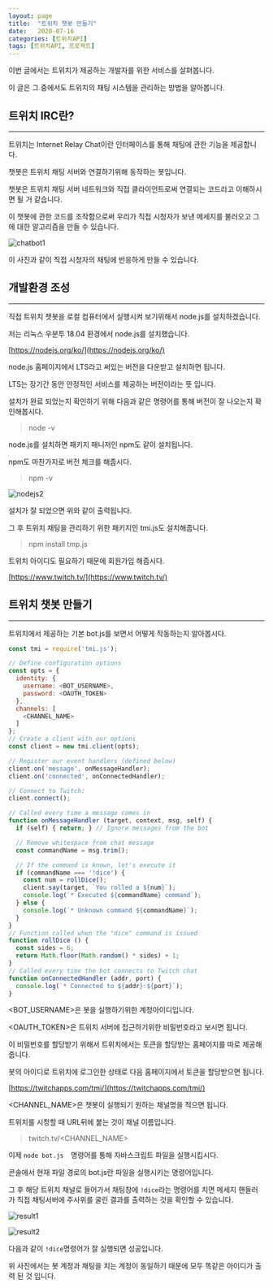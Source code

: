 ```yaml
---
layout: page
title:  "트위치 챗봇 만들기"
date:   2020-07-16
categories: [트위치API]
tags: [트위치API, 프로젝트]
---
```

이번 글에서는 트위치가 제공하는 개발자를 위한 서비스를 살펴봅니다.

이 글은 그 중에서도 트위치의 채팅 시스템을 관리하는 방법을 알아봅니다.



## 트위치 IRC란?

---

트위치는 Internet Relay Chat이란 인터페이스를 통해 채팅에 관한 기능을 제공합니다.

챗봇은 트위치 채팅 서버와 연결하기위해 동작하는 봇입니다.

챗봇은 트위치 채팅 서버 네트워크와 직접 클라이언트로써 연결되는 코드라고 이해하시면 될 거 같습니다.

이 챗봇에 관한 코드를 조작함으로써 우리가 직접 시청자가 보낸 메세지를 불러오고 그에 대한 알고리즘을 만들 수 있습니다. 



![chatbot1](https://user-images.githubusercontent.com/60007241/87639282-f9909e80-c77f-11ea-9cb4-702318bf7ef9.png)



이 사진과 같이 직접 시청자의 채팅에 반응하게 만들 수 있습니다.

## 개발환경 조성

---

직접 트위치 챗봇을 로컬 컴퓨터에서 실행시켜 보기위해서 node.js를 설치하겠습니다.

저는 리눅스 우분투 18.04 환경에서 node.js를 설치했습니다.



[https://nodejs.org/ko/](https://nodejs.org/ko/)



node.js 홈페이지에서 LTS라고 써있는 버전을 다운받고 설치하면 됩니다.

LTS는 장기간 동안 안정적인 서비스를 제공하는 버전이라는 뜻 입니다.

설치가 완료 되었는지 확인하기 위해 다음과 같은 명령어를 통해 버전이 잘 나오는지 확인해봅시다.

> node -v

node.js를 설치하면 패키지 매니저인 npm도 같이 설치됩니다.

npm도 마찬가지로 버전 체크를 해줍시다.

> npm -v



![nodejs2](https://user-images.githubusercontent.com/60007241/87639287-fac1cb80-c77f-11ea-9813-84549666f519.png)



설치가 잘 되었으면 위와 같이 출력됩니다.

그 후 트위치 채팅을 관리하기 위한 패키지인 tmi.js도 설치해줍니다.

> npm install tmp.js



트위치 아이디도 필요하기 때문에 회원가입 해줍시다.



[https://www.twitch.tv/](https://www.twitch.tv/)



## 트위치 챗봇 만들기

---

트위치에서 제공하는 기본 bot.js를 보면서 어떻게 작동하는지 알아봅시다.

```javascript
const tmi = require('tmi.js');

// Define configuration options
const opts = {
  identity: {
    username: <BOT_USERNAME>,
    password: <OAUTH_TOKEN>
  },
  channels: [
    <CHANNEL_NAME>
  ]
};
// Create a client with our options
const client = new tmi.client(opts);

// Register our event handlers (defined below)
client.on('message', onMessageHandler);
client.on('connected', onConnectedHandler);

// Connect to Twitch:
client.connect();

// Called every time a message comes in
function onMessageHandler (target, context, msg, self) {
  if (self) { return; } // Ignore messages from the bot

  // Remove whitespace from chat message
  const commandName = msg.trim();

  // If the command is known, let's execute it
  if (commandName === '!dice') {
    const num = rollDice();
    client.say(target, `You rolled a ${num}`);
    console.log(`* Executed ${commandName} command`);
  } else {
    console.log(`* Unknown command ${commandName}`);
  }
}
// Function called when the "dice" command is issued
function rollDice () {
  const sides = 6;
  return Math.floor(Math.random() * sides) + 1;
}
// Called every time the bot connects to Twitch chat
function onConnectedHandler (addr, port) {
  console.log(`* Connected to ${addr}:${port}`);
}
```



\<BOT_USERNAME\>은 봇을 실행하기위한 계정아이디입니다.

\<OAUTH_TOKEN\>은 트위치 서버에 접근하기위한 비밀번호라고 보시면 됩니다.

이 비밀번호를 할당받기 위해서 트위치에서는 토큰을 할당받는 홈페이지를 따로 제공해줍니다.

봇의 아이디로 트위치에 로그인한 상태로 다음 홈페이지에서 토큰을 할당받으면 됩니다.



[https://twitchapps.com/tmi/](https://twitchapps.com/tmi/) 



\<CHANNEL_NAME\>은 챗봇이 실행되기 원하는 채널명을 적으면 됩니다.

트위치를 시청할 때 URL뒤에 붙는 것이 채널 이름입니다.

> twitch.tv/\<CHANNEL_NAME\>



이제 `node bot.js  `명령어를 통해 자바스크립트 파일을 실행시킵시다.

콘솔에서 현재 파일 경로의 bot.js란 파일을 실행시키는 명령어입니다.

그 후 해당 트위치 채널로 들어가서 채팅창에 `!dice`라는 명령어를 치면 메세지 핸들러가 직접 채팅서버에 주사위를 굴린 결과를 출력하는 것을 확인할 수 있습니다.





![result1](https://user-images.githubusercontent.com/60007241/87639518-568c5480-c780-11ea-8ee3-a04339f6fdaf.png)





![result2](https://user-images.githubusercontent.com/60007241/87639524-57bd8180-c780-11ea-9a23-5316a1c387e9.png)

다음과 같이 `!dice`명령어가 잘 실행되면 성공입니다.

위 사진에서는 봇 계정과 채팅을 치는 계정이 동일하기 때문에 모두 똑같은 아이디가 출력 된 것 입니다.